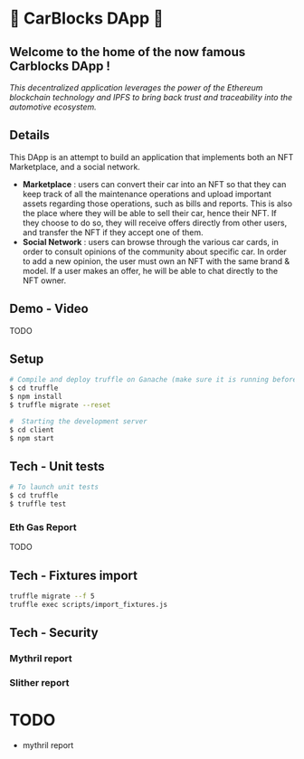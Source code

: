 # 🚗 CarBlocks DApp 🚗

## Welcome to the home of the now famous Carblocks DApp !

<em>This decentralized application leverages the power of the Ethereum blockchain technology and IPFS to bring back trust and traceability into the automotive ecosystem.</em>

## Details

This DApp is an attempt to build an application that implements both an NFT Marketplace, and a social network.

- **Marketplace** : users can convert their car into an NFT so that they can keep track of all the maintenance operations and upload important assets regarding those operations, such as bills and reports. This is also the place where they will be able to sell their car, hence their NFT. If they choose to do so, they will receive offers directly from other users, and transfer the NFT if they accept one of them.
- **Social Network** : users can browse through the various car cards, in order to consult opinions of the community about specific car. In order to add a new opinion, the user must own an NFT with the same brand & model. If a user makes an offer, he will be able to chat directly to the NFT owner.

## Demo - Video

TODO

## Setup

```sh
# Compile and deploy truffle on Ganache (make sure it is running before)
$ cd truffle
$ npm install
$ truffle migrate --reset
```

```sh
#  Starting the development server
$ cd client
$ npm start

```

## Tech - Unit tests

```sh
# To launch unit tests
$ cd truffle
$ truffle test

```

### Eth Gas Report

TODO

## Tech - Fixtures import

```sh
truffle migrate --f 5
truffle exec scripts/import_fixtures.js
```

## Tech - Security

### Mythril report

### Slither report

# TODO

- mythril report
